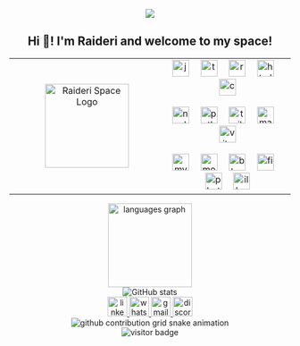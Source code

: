 <p align='center'>
<img src="https://capsule-render.vercel.app/api?type=waving&height=200&color=gradient&text=Raideri%20Space&textBg=false&fontSize=53&animation=fadeIn&fontAlign=25&fontColor=3f2667">
</p> 
<h2 align="center">Hi 👋! I'm Raideri and welcome to my space!</h2>

<!-- Logo e Linguagens -->
<div align="center">
  <table>
    <tr>
      <td align="center" width="350px">
        <img height="150" src="https://i.imgur.com/vyxiQrB.png" alt="Raideri Space Logo" />
      </td>
      <td align="center" width="350px">
        <div>
          <img src="https://cdn.jsdelivr.net/gh/devicons/devicon/icons/javascript/javascript-original.svg" height="30" alt="javascript logo"  />
          <img width="12" />
          <img src="https://cdn.jsdelivr.net/gh/devicons/devicon/icons/typescript/typescript-original.svg" height="30" alt="typescript logo"  />
          <img width="12" />
          <img src="https://cdn.jsdelivr.net/gh/devicons/devicon/icons/react/react-original.svg" height="30" alt="react logo"  />
          <img width="12" />
          <img src="https://cdn.jsdelivr.net/gh/devicons/devicon/icons/html5/html5-original.svg" height="30" alt="html5 logo"  />
          <img width="12" />
          <img src="https://cdn.jsdelivr.net/gh/devicons/devicon/icons/css3/css3-original.svg" height="30" alt="css3 logo"  />
          <br><br>
          <img src="https://skillicons.dev/icons?i=nodejs" height="30" alt="nodejs logo"  />
          <img width="12" />
          <img src="https://cdn.jsdelivr.net/gh/devicons/devicon/icons/python/python-original.svg" height="30" alt="python logo"  />
          <img width="12" />
          <img src="https://cdn.jsdelivr.net/gh/devicons/devicon/icons/tailwindcss/tailwindcss-original-wordmark.svg" height="30" alt="tailwindcss logo"  />
          <img width="12" />
          <img src="https://cdn.jsdelivr.net/gh/devicons/devicon/icons/materialui/materialui-original.svg" height="30" alt="materialui logo"  />
          <img width="12" />
          <img src="https://skillicons.dev/icons?i=vite" height="30" alt="vite logo"  />
          <br><br>
          <img src="https://skillicons.dev/icons?i=mysql" height="30" alt="mysql logo"  />
          <img width="12" />
          <img src="https://skillicons.dev/icons?i=mongodb" height="30" alt="mongodb logo"  />
          <img width="12" />
          <img src="https://cdn.simpleicons.org/blender/F5792A" height="30" alt="blender logo"  />
          <img width="12" />
          <img src="https://cdn.jsdelivr.net/gh/devicons/devicon/icons/figma/figma-original.svg" height="30" alt="figma logo"  />
          <img width="12" />
          <img src="https://cdn.jsdelivr.net/gh/devicons/devicon/icons/photoshop/photoshop-plain.svg" height="30" alt="photoshop logo"  />
          <img width="12" />
          <img src="https://cdn.jsdelivr.net/gh/devicons/devicon/icons/illustrator/illustrator-plain.svg" height="30" alt="illustrator logo"  />
        </div>
      </td>
    </tr>
  </table>
</div>

<!-- Estatísticas -->
<div align="center">
  <img src="https://github-readme-stats.vercel.app/api/top-langs?username=RaideriSpace&locale=en&hide_title=false&layout=compact&card_width=320&langs_count=5&theme=ocean_dark&hide_border=true" height="150" alt="languages graph"  />
</div>
<div align="center">
  <img src="https://github-readme-stats.vercel.app/api?username=RaideriSpace&theme=ocean_dark&show_icons=true&hide_border=true&count_private=true" alt="GitHub stats">
</div>

<!-- Contatos -->
<div align="center">
  <a href="https://www.linkedin.com/in/lucasalvespinheiro/" target="_blank">
    <img src="https://img.shields.io/static/v1?message=LinkedIn&logo=linkedin&label=&color=0077B5&logoColor=white&labelColor=&style=for-the-badge" height="35" alt="linkedin logo" />
  </a>
  <a href="https://wa.me/5511989157255" target="_blank">
    <img src="https://img.shields.io/static/v1?message=Whatsapp&logo=whatsapp&label=&color=25D366&logoColor=white&labelColor=&style=for-the-badge" height="35" alt="whatsapp logo" />
  </a>
  <a href="mailto:l.pinheiro.w@gmail.com" target="_blank">
    <img src="https://img.shields.io/static/v1?message=Gmail&logo=gmail&label=&color=D14836&logoColor=white&labelColor=&style=for-the-badge" height="35" alt="gmail logo" />
  </a>
  <a href="https://discordapp.com/users/254672975549300736" target="_blank">
    <img src="https://img.shields.io/static/v1?message=Discord&logo=discord&label=&color=7289DA&logoColor=white&labelColor=&style=for-the-badge" height="35" alt="discord logo" />
  </a>
</div>

<!-- Snake Animation -->
<div align="center">
  <picture>
    <source media="(prefers-color-scheme: dark)" srcset="https://raw.githubusercontent.com/RaideriSpace/RaideriSpace/output/github-contribution-grid-snake-dark.svg">
    <source media="(prefers-color-scheme: light)" srcset="https://raw.githubusercontent.com/RaideriSpace/RaideriSpace/output/github-contribution-grid-snake.svg">
    <img alt="github contribution grid snake animation" src="https://raw.githubusercontent.com/RaideriSpace/RaideriSpace/output/github-contribution-grid-snake.svg">
  </picture>
</div>

<!-- Contador de visitas -->
<div align="center">
  <img src="https://visitor-badge.laobi.icu/badge?page_id=RaideriSpace.RaideriSpace&left_color=deepskyblue&right_color=deeppink" alt="visitor badge" />
</div>
